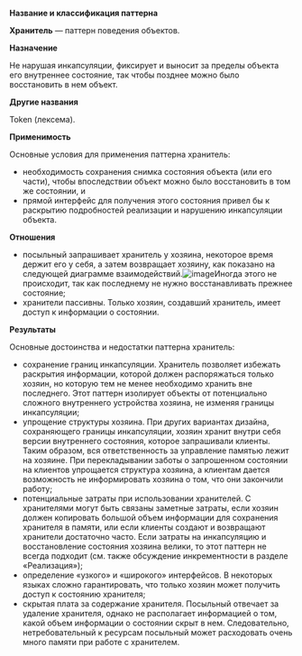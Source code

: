 ﻿**Название и классификация паттерна﻿**
 
﻿**Хранитель﻿** — паттерн поведения объектов.
 
﻿**Назначение﻿**
 
Не нарушая инкапсуляции, фиксирует и выносит за пределы объекта его внутреннее состояние, так чтобы позднее можно было восстановить в нем объект.

﻿**Другие названия﻿**
 
Token (лексема).

﻿**Применимость﻿**
 
Основные условия для применения паттерна хранитель:
* необходимость сохранения снимка состояния объекта (или его части), чтобы впоследствии объект можно было восстановить в том же состоянии, и
* прямой интерфейс для получения этого состояния привел бы к раскрытию подробностей реализации и нарушению инкапсуляции объекта.

﻿**Отношения﻿**
 
* посыльный запрашивает хранитель у хозяина, некоторое время держит его у себя, а затем возвращает хозяину, как показано на следующей диаграмме взаимодействий.![image](https://github.com/user-attachments/assets/da477efe-b287-470b-b886-66874bafa2bb)Иногда этого не происходит, так как последнему не нужно восстанавливать прежнее состояние;
* хранители пассивны. Только хозяин, создавший хранитель, имеет доступ к информации о состоянии.

﻿**Результаты﻿**
 
Основные достоинства и недостатки паттерна хранитель:
* сохранение границ инкапсуляции. Хранитель позволяет избежать раскрытия информации, которой должен распоряжаться только хозяин, но которую тем не менее необходимо хранить вне последнего. Этот паттерн изолирует объекты от потенциально сложного внутреннего устройства хозяина, не изменяя границы инкапсуляции;
* упрощение структуры хозяина. При других вариантах дизайна, сохраняющего границы инкапсуляции, хозяин хранит внутри себя версии внутреннего состояния, которое запрашивали клиенты. Таким образом, вся ответственность за управление памятью лежит на хозяине. При перекладывании заботы о запрошенном состоянии на клиентов упрощается структура хозяина, а клиентам дается возможность не информировать хозяина о том, что они закончили работу;
* потенциальные затраты при использовании хранителей. С хранителями могут быть связаны заметные затраты, если хозяин должен копировать большой объем информации для сохранения хранителя в памяти, или если клиенты создают и возвращают хранители достаточно часто. Если затраты на инкапсуляцию и восстановление состояния хозяина велики, то этот паттерн не всегда подходит (см. также обсуждение инкрементности в разделе «Реализация»);
* определение «узкого» и «широкого» интерфейсов. В некоторых языках сложно гарантировать, что только хозяин может получить доступ к состоянию хранителя;
* скрытая плата за содержание хранителя. Посыльный отвечает за удаление хранителя, однако не располагает информацией о том, какой объем информации о состоянии скрыт в нем. Следовательно, нетребовательный к ресурсам посыльный может расходовать очень много памяти при работе с хранителем.
